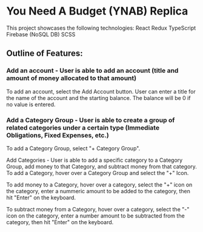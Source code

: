 # You Need A Budget (YNAB) Replica

This project showcases the following technologies:
React
Redux
TypeScript
Firebase (NoSQL DB)
SCSS

## Outline of Features:

### Add an account - User is able to add an account (title and amount of money allocated to that amount)
To add an account, select the Add Account button. User can enter a title for the name of the account and the starting balance. The balance will be 0 if no value is entered. 

### Add a Category Group - User is able to create a group of related categories under a certain type (Immediate Obligations, Fixed Expenses, etc.)
To add a Category Group, select "+ Category Group". 

Add Categories - User is able to add a specific category to a Category Group, add money to that Category, and subtract money from that category.
To add a Category, hover over a Category Group and select the "+" Icon. 

To add money to a Category, hover over a category, select the "+" icon on the category, enter a nummeric amount to be added to the category, then hit "Enter" on the keyboard.

To subtract money from a Category, hover over a category, select the "-" icon on the category, enter a number amount to be subtracted from the category, then hit "Enter" on the keyboard. 
